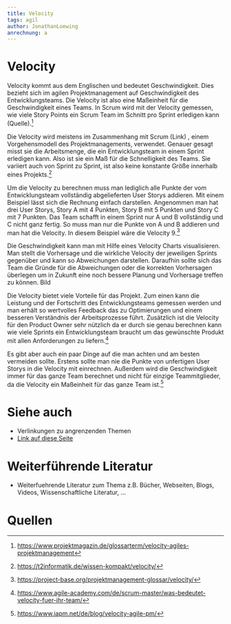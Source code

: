 ```yaml
---
title: Velocity
tags: agil
author: JonathanLoewing
anrechnung: a
---
```

# Velocity
Velocity kommt aus dem Englischen und bedeutet Geschwindigkeit. Dies bezieht sich im agilen Projektmanagement auf Geschwindigkeit des Entwicklungsteams. Die Velocity ist also 
eine Maßeinheit für die Geschwindigkeit eines Teams. In Scrum wird mit der Velocity gemessen, wie viele Story Points ein Scrum Team im Schnitt pro Sprint erledigen kann 
(Quelle).[^1]

Die Velocity wird meistens im Zusammenhang mit Scrum (Link) , einem Vorgehensmodell des Projektmanagements, verwendet. Genauer gesagt misst sie die Arbeitsmenge, die ein 
Entwicklungsteam in einem Sprint erledigen kann. Also ist sie ein Maß für die Schnelligkeit des Teams. Sie variiert auch von Sprint zu Sprint, ist also keine konstante Größe 
innerhalb eines Projekts.[^2]

Um die Velocity zu berechnen muss man lediglich alle Punkte der vom Entwicklungsteam vollständig abgelieferten User Storys addieren. Mit einem Beispiel lässt sich die 
Rechnung einfach darstellen. 
Angenommen man hat drei User Storys, Story A mit 4 Punkten, Story B mit 5 Punkten und Story C mit 7 Punkten. Das Team schafft in einem Sprint nur 
A und B vollständig und C nicht ganz fertig. So muss man nur die Punkte von A und B addieren und man hat die Velocity. In diesem Beispiel wäre die Velocity 9.[^3]

Die Geschwindigkeit kann man mit Hilfe eines Velocity Charts visualisieren. Man stellt die Vorhersage und die wirkliche Velocity der jeweiligen Sprints gegenüber und kann so 
Abweichungen darstellen. Daraufhin sollte sich das Team die Gründe für die Abweichungen oder die korrekten Vorhersagen überlegen um in Zukunft eine noch bessere Planung und 
Vorhersage treffen zu können. Bild 

Die Velocity bietet viele Vorteile für das Projekt. Zum einen kann die Leistung und der Fortschritt des Entwicklungsteams gemessen werden und man erhält so wertvolles 
Feedback das zu Optimierungen und einem besseren Verständnis der Arbeitsprozesse führt. Zusätzlich ist die Velocity für den Product Owner sehr nützlich da er durch sie genau 
berechnen kann wie viele Sprints ein Entwicklungsteam braucht um das gewünschte Produkt mit allen Anforderungen zu liefern.[^4]

Es gibt aber auch ein paar Dinge auf die man achten und am besten vermeiden sollte. Erstens sollte man nie die Punkte von unfertigen User Storys in die Velocity mit 
einrechnen. Außerdem wird die Geschwindigkeit immer für das ganze Team berechnet und nicht für einzige Teammitglieder, da die Velocity ein Maßeinheit für das ganze Team 
ist.[^5]



# Siehe auch

* Verlinkungen zu angrenzenden Themen
* [Link auf diese Seite](Velocity.md)

# Weiterführende Literatur

* Weiterfuehrende Literatur zum Thema z.B. Bücher, Webseiten, Blogs, Videos, Wissenschaftliche Literatur, ...

# Quellen

[^1]: https://www.projektmagazin.de/glossarterm/velocity-agiles-projektmanagement
[^2]: https://t2informatik.de/wissen-kompakt/velocity/
[^3]: https://project-base.org/projektmanagement-glossar/velocity/
[^4]: https://www.agile-academy.com/de/scrum-master/was-bedeutet-velocity-fuer-ihr-team/
[^5]: https://www.iapm.net/de/blog/velocity-agile-pm/

